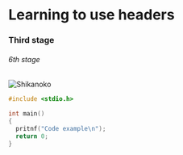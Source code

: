 # Learning to use headers
### Third stage
###### 6th stage
![Shikanoko](https://i.ytimg.com/vi/bv__9O5CZok/hq720.jpg?sqp=-oaymwEhCK4FEIIDSFryq4qpAxMIARUAAAAAGAElAADIQj0AgKJD&rs=AOn4CLDh7h-mdBL5-qn8n9PwWsvBq7_JyQ)
``` c
#include <stdio.h>

int main()
{ 
  pritnf("Code example\n");
  return 0;
}
```
